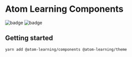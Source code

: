 # Atom Learning Components

![badge](https://img.shields.io/github/workflow/status/Atom-Learning/components/CI)
![badge](https://img.shields.io/npm/v/@atom-learning/components)

## Getting started

```
yarn add @atom-learning/components @atom-learning/theme
```
